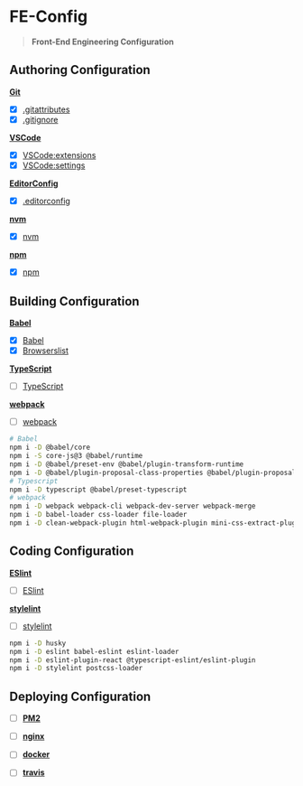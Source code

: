 # FE-Config
> __Front-End Engineering Configuration__

## Authoring Configuration

__[Git](Git)__
+	[x] [.gitattributes](.gitattributes)
+	[x] [.gitignore](.gitignore)

__[VSCode](VSCode)__
+	[x] [VSCode:extensions](.vscode/extensions.json)
+	[x] [VSCode:settings](.vscode/settings.json)

__[EditorConfig](EditorConfigEditorConfig)__
+	[x] [.editorconfig](.editorconfig)

__[nvm](nvm)__
+	[x] [nvm](.nvmrc)

__[npm](npm)__
+	[x] [npm](.npmrc)

## Building Configuration

__[Babel](Babel)__
+	[x] [Babel](.babel.config.js)
+	[x] [Browserslist](.browserslistrc)

__[TypeScript](TypeScript)__
+	[ ] [TypeScript](tsconfig.json)

__[webpack](webpack)__
+	[ ] [webpack](webpack.config.js)

```sh
# Babel
npm i -D @babel/core
npm i -S core-js@3 @babel/runtime
npm i -D @babel/preset-env @babel/plugin-transform-runtime
npm i -D @babel/plugin-proposal-class-properties @babel/plugin-proposal-private-methods @babel/plugin-proposal-decorators @babel/plugin-proposal-optional-chaining @babel/plugin-proposal-nullish-coalescing-operator
# Typescript
npm i -D typescript @babel/preset-typescript
# webpack
npm i -D webpack webpack-cli webpack-dev-server webpack-merge
npm i -D babel-loader css-loader file-loader
npm i -D clean-webpack-plugin html-webpack-plugin mini-css-extract-plugin
```

## Coding Configuration

__[ESlint](ESlint)__
+	[ ] [ESlint](.eslintrc.js)

__[stylelint](stylelint)__
+	[ ] [stylelint](.stylelintrc.js)

```sh
npm i -D husky
npm i -D eslint babel-eslint eslint-loader
npm i -D eslint-plugin-react @typescript-eslint/eslint-plugin
npm i -D stylelint postcss-loader
```

## Deploying Configuration
+	[ ] __[PM2](ecosystem.config.js)__
+	[ ] __[nginx](nginx.md)__
+	[ ] __[docker](docker.md)__
+	[ ] __[travis](./travis.yml)__


[Git]: https://github.com/git/git
[VSCode]: https://github.com/microsoft/vscode
[EditorConfig]: https://github.com/editorconfig/editorconfig-vscode
[nvm]: https://github.com/nvm-sh/nvm
[npm]: https://github.com/npm/cli

[Babel]: https://github.com/babel/babel
[TypeScript]: https://github.com/microsoft/TypeScript
[webpack]: https://github.com/webpack/webpack
